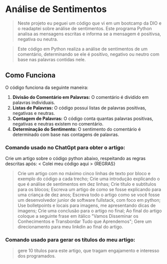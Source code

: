 # Análise de Sentimentos
> Neste projeto eu peguei um código que vi em um bootcamp da DIO e o readaptei sobre análise de sentimentos.
Este programa Python analisa as mensagens escritas e informa se a mensagem é positivsa, negativa ou neutra.

> Este código em Python realiza a análise de sentimentos de um comentário, determinando se ele é positivo, negativo ou neutro com base nas palavras contidas nele.

## Como Funciona

O código funciona da seguinte maneira:
1. **Divisão do Comentário em Palavras:** O comentário é dividido em palavras individuais.
2. **Listas de Palavras:** O código possui listas de palavras positivas, negativas e neutras.
3. **Contagem de Palavras:** O código conta quantas palavras positivas, negativas e neutras existem no comentário.
4. **Determinação do Sentimento:** O sentimento do comentário é determinado com base nas contagens de palavras.

### Comando usado no ChatGpt para obter o artigo:
Crie um artigo sobre o código python abaixo, respeitando as regras descritas após:
< Colei meu código aqui >
{REGRAS}
> Crie um artigo com no máximo cinco linhas de texto por bloco e exemplo do código a cada trecho;
> Crie uma introdução explicando o que é análise de sentimentos em dez linhas;
> Crie título e subtítulos para os blocos;
> Escreva um artigo de como se fosse explicando para uma criança de dez anos;
> Escreva todo o artigo como se você fosse um desenvolvedor junior de software fullstack, com foco em python;
> Use bolletpoints e locais para imagens, me apresentando dicas de imagens;
> Crie uma conclusão para o artigo no final;
> Ao final do artigo coloque a seguinte frase em itálico "Vamos Disseminar os Conhecimentos e Transbordar Tudo que Aprendemos";
> Gere um direcionamento para meu linkdin ao final do artigo.

### Comando usado para gerar os títulos do meu artigo:
> gere 10 títulos para este artigo, que tragam engajamento e interesso dos programados.